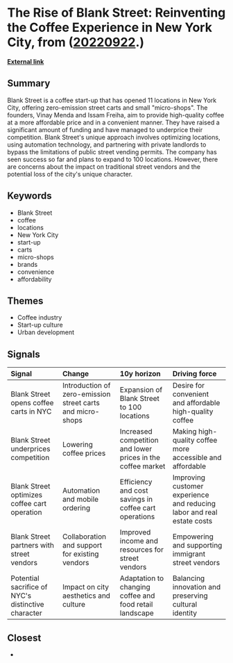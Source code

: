 # __The Rise of Blank Street: Reinventing the Coffee Experience in New York City__, from ([20220922](https://kghosh.substack.com/p/20220922).)

__[External link](https://www.grubstreet.com/2021/08/blank-street-nyc-coffee-cart-startup.html)__



## Summary

Blank Street is a coffee start-up that has opened 11 locations in New York City, offering zero-emission street carts and small "micro-shops". The founders, Vinay Menda and Issam Freiha, aim to provide high-quality coffee at a more affordable price and in a convenient manner. They have raised a significant amount of funding and have managed to underprice their competition. Blank Street's unique approach involves optimizing locations, using automation technology, and partnering with private landlords to bypass the limitations of public street vending permits. The company has seen success so far and plans to expand to 100 locations. However, there are concerns about the impact on traditional street vendors and the potential loss of the city's unique character.

## Keywords

* Blank Street
* coffee
* locations
* New York City
* start-up
* carts
* micro-shops
* brands
* convenience
* affordability

## Themes

* Coffee industry
* Start-up culture
* Urban development

## Signals

| Signal                                             | Change                                                     | 10y horizon                                                 | Driving force                                                          |
|:---------------------------------------------------|:-----------------------------------------------------------|:------------------------------------------------------------|:-----------------------------------------------------------------------|
| Blank Street opens coffee carts in NYC             | Introduction of zero-emission street carts and micro-shops | Expansion of Blank Street to 100 locations                  | Desire for convenient and affordable high-quality coffee               |
| Blank Street underprices competition               | Lowering coffee prices                                     | Increased competition and lower prices in the coffee market | Making high-quality coffee more accessible and affordable              |
| Blank Street optimizes coffee cart operation       | Automation and mobile ordering                             | Efficiency and cost savings in coffee cart operations       | Improving customer experience and reducing labor and real estate costs |
| Blank Street partners with street vendors          | Collaboration and support for existing vendors             | Improved income and resources for street vendors            | Empowering and supporting immigrant street vendors                     |
| Potential sacrifice of NYC's distinctive character | Impact on city aesthetics and culture                      | Adaptation to changing coffee and food retail landscape     | Balancing innovation and preserving cultural identity                  |

## Closest

* 